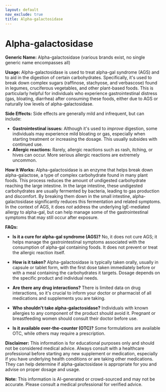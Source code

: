 ```yaml
---
layout: default
nav_exclude: true
title: Alpha-galactosidase
---
```


# Alpha-galactosidase

**Generic Name:** Alpha-galactosidase (various brands exist,  no single generic name encompasses all)

**Usage:** Alpha-galactosidase is used to treat alpha-gal syndrome (AGS) and to aid in the digestion of certain carbohydrates.  Specifically, it's used to break down complex sugars (raffinose, stachyose, and verbascose) found in legumes, cruciferous vegetables, and other plant-based foods. This is particularly helpful for individuals who experience gastrointestinal distress (gas, bloating, diarrhea) after consuming these foods, either due to AGS or naturally low levels of alpha-galactosidase.

**Side Effects:** Side effects are generally mild and infrequent, but can include:

* **Gastrointestinal issues:** Although it's used to *improve* digestion, some individuals may experience mild bloating or gas, especially when starting treatment or increasing the dosage. This usually subsides with continued use.
* **Allergic reactions:**  Rarely, allergic reactions such as rash, itching, or hives can occur.  More serious allergic reactions are extremely uncommon.

**How it Works:** Alpha-galactosidase is an enzyme that helps break down alpha-galactose, a type of complex carbohydrate found in many plant foods.  This process reduces the amount of undigested carbohydrate reaching the large intestine. In the large intestine, these undigested carbohydrates are usually fermented by bacteria, leading to gas production and discomfort. By breaking them down in the small intestine, alpha-galactosidase significantly reduces this fermentation and related symptoms.  In the context of AGS, it does *not* address the underlying IgE-mediated allergy to alpha-gal, but can help manage some of the gastrointestinal symptoms that may still occur after exposure.


**FAQs:**

* **Is it a cure for alpha-gal syndrome (AGS)?** No, it does not cure AGS; it helps manage the gastrointestinal symptoms associated with the consumption of alpha-gal containing foods.  It does not prevent or treat the allergic reaction itself.

* **How is it taken?** Alpha-galactosidase is typically taken orally, usually in capsule or tablet form, with the first dose taken immediately before or with a meal containing the carbohydrates it targets.  Dosage depends on the specific product and individual needs.

* **Are there any drug interactions?**  There is limited data on drug interactions, so it's crucial to inform your doctor or pharmacist of all medications and supplements you are taking.

* **Who shouldn't take alpha-galactosidase?** Individuals with known allergies to any component of the product should avoid it.  Pregnant or breastfeeding women should consult their doctor before use.

* **Is it available over-the-counter (OTC)?** Some formulations are available OTC, while others may require a prescription.

**Disclaimer:** This information is for educational purposes only and should not be considered medical advice.  Always consult with a healthcare professional before starting any new supplement or medication, especially if you have underlying health conditions or are taking other medications. They can help determine if alpha-galactosidase is appropriate for you and advise on proper dosage and usage.


**Note:** This information is AI-generated or crowd-sourced and may not be accurate. Please consult a medical professional for verified advice.